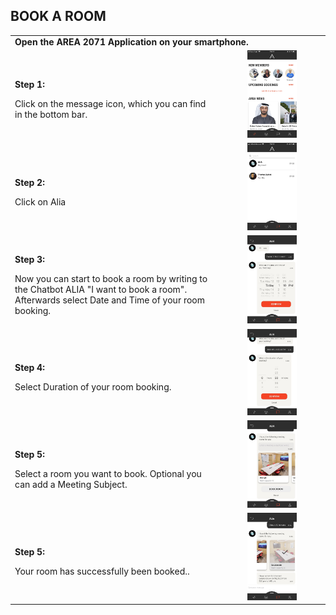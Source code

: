 ## BOOK A ROOM <br>

<table>
  <thead>
  </thead>
  <tbody>
    <tr>
    <tr><td colspan="3"><b>Open the AREA 2071 Application on your smartphone.</b></td>      
    </tr>
    <tr>
    <td style="text-align: left"><p><b>Step 1:</b></p>Click on the message icon, which you can find in the bottom bar.</td>
    <td style="text-align: center"><img src="bookroom00.PNG"{ width=50% } alt="Alia Step 1"></td>
    </tr>
    <tr>
    <td style="text-align: left"><p><b>Step 2:</b></p>Click on Alia</td>
    <td style="text-align: center"><img src="bookroom11.PNG"{ width=50% } alt="Alia Step 2"></td>
    </tr>
    <tr>
    <td style="text-align: left"><p><b>Step 3:</b></p>Now you can start to book a room by writing to the Chatbot ALIA "I want to book a room". Afterwards select Date and Time of your room booking.</td>
    <td style="text-align: center"><img src="bookroom01.jpg"{ width=50% } alt="Alia Step 3"></td>
    </tr>
    <tr>
    <td style="text-align: left"><p><b>Step 4:</b></p>Select Duration of your room booking.</td>
    <td style="text-align: center"><img src="bookroom02.jpg"{ width=50% } alt="Alia Step 4"></td>
    </tr>
    <tr>
    <td style="text-align: left"><p><b>Step 5:</b></p>Select a room you want to book. Optional you can add a Meeting Subject.</td>
    <td style="text-align: center"><img src="bookroom03.jpg"{ width=50% } alt="Alia Step 5"></td>
    </tr>
    <tr>
    <td style="text-align: left"><p><b>Step 5:</b></p>Your room has successfully been booked..</td>
    <td style="text-align: center"><img src="bookroom04.jpg"{ width=50% } alt="Alia Step 6"></td>
    </tr>
  </tbody>
</table>

